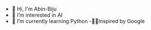 - 👋 Hi, I'm Abin-Biju
- 👀 I’m interested in AI
- 🌱 I’m currently learning Python 
-🧑‍💻Inspired by Google 


<!---
Abin-Biju-Offl/Abin-Biju-Offl is a ✨ special ✨ repository because its `README.md` (this file) appears on your GitHub profile.
You can click the Preview link to take a look at your changes.
--->
